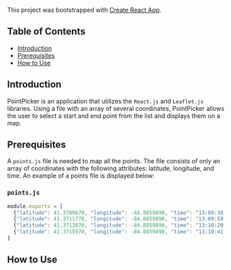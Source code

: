 This project was bootstrapped with [Create React App](https://github.com/facebookincubator/create-react-app).

## Table of Contents

- [Introduction](#introduction)
- [Prerequisites](#rerequisites)
- [How to Use](#how-to-use)

## Introduction

PointPicker is an application that utilizes the `React.js` and `Leaflet.js` libraries. Using a file with an array of several coordinates, PointPicker allows the user to select a start and end point from the list and displays them on a map.

## Prerequisites

A `points.js` file is needed to map all the points. The file consists of only an array of coordinates with the following attributes: latitude, longitude, and time. An example of a points file is displayed below:

### `points.js`

```js
module.exports = [
  {"latitude": 41.3709670, "longitude": -84.8859890, "time": "13:09:38 UTC"},
  {"latitude": 41.3711770, "longitude": -84.8859890, "time": "13:09:59 UTC"},
  {"latitude": 41.3713870, "longitude": -84.8859890, "time": "13:10:20 UTC"},
  {"latitude": 41.3715970, "longitude": -84.8859890, "time": "13:10:41 UTC"},
]
```

## How to Use
